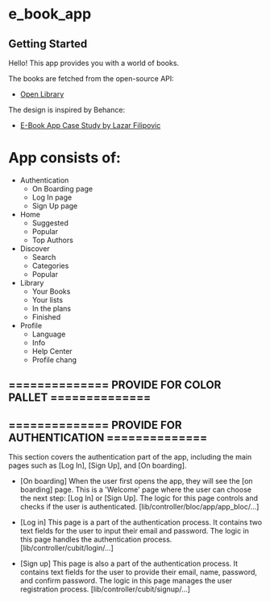 # e_book_app

## Getting Started

Hello! This app provides you with a world of books.

The books are fetched from the open-source API:
- [Open Library](https://openlibrary.org/developers/api)

The design is inspired by Behance:
- [E-Book App Case Study by Lazar Filipovic](https://www.behance.net/gallery/171074413/E-Book-App-Case-Study)

# App consists of:

- Authentication
    - On Boarding page
    - Log In page
    - Sign Up page
- Home
    - Suggested
    - Popular
    - Top Authors
- Discover
    - Search
    - Categories
    - Popular
- Library
    - Your Books
    - Your lists
    - In the plans
    - Finished
- Profile
    - Language
    - Info
    - Help Center
    - Profile chang

## ============== PROVIDE FOR COLOR PALLET ==============

## ============== PROVIDE FOR AUTHENTICATION ==============

This section covers the authentication part of the app, including the main pages such as 
[Log In], [Sign Up], and [On boarding].

- [On boarding]
  When the user first opens the app, they will see the [on boarding] page. 
  This is a 'Welcome' page where the user can choose the next step: 
  [Log In] or [Sign Up]. 
  The logic for this page controls and checks if the user is authenticated.
  [lib/controller/bloc/app/app_bloc/...]

- [Log in]
  This page is a part of the authentication process. 
  It contains two text fields for the user to input their email and password. 
  The logic in this page handles the authentication process.
  [lib/controller/cubit/login/...]

- [Sign up]
  This page is also a part of the authentication process. 
  It contains text fields for the user to provide their email, name, password, and confirm password.
  The logic in this page manages the user registration process.
  [lib/controller/cubit/signup/...]
        
    
